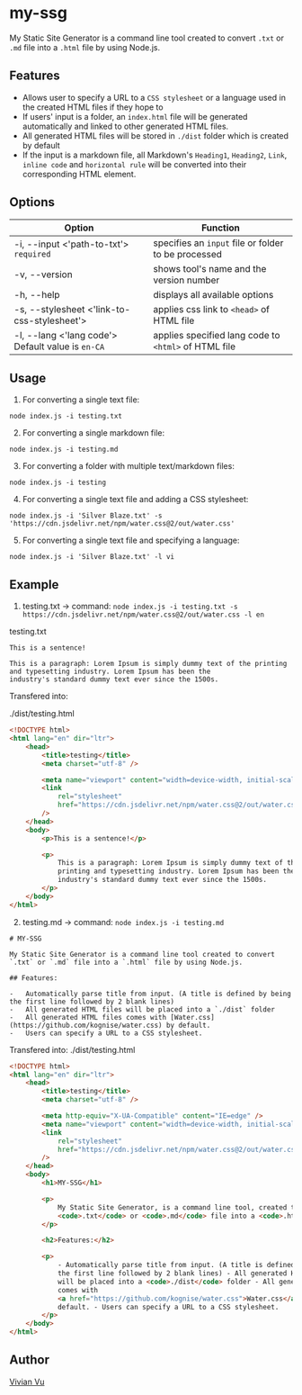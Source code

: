 # my-ssg

My Static Site Generator is a command line tool created to convert `.txt` or `.md` file into a `.html` file by using Node.js.

## Features

-   Allows user to specify a URL to a `CSS stylesheet` or a language used in the created HTML files if they hope to
-   If users' input is a folder, an `index.html` file will be generated automatically and linked to other generated HTML files.
-   All generated HTML files will be stored in `./dist` folder which is created by default
-   If the input is a markdown file, all Markdown's `Heading1`, `Heading2`, `Link`, `inline code` and `horizontal rule` will be converted into their corresponding HTML element.

## Options

| Option                                      | Function                                            |
| ------------------------------------------- | --------------------------------------------------- |
| -i, --input <'path-to-txt'> `required`      | specifies an `input` file or folder to be processed |
| -v, --version                               | shows tool's name and the version number            |
| -h, --help                                  | displays all available options                      |
| -s, --stylesheet <'link-to-css-stylesheet'> | applies css link to `<head>` of HTML file           |
| -l, --lang <'lang code'> Default value is `en-CA`| applies specified lang code to `<html>` of HTML file|

## Usage

1. For converting a single text file:

```
node index.js -i testing.txt
```

2. For converting a single markdown file:

```
node index.js -i testing.md
```

3. For converting a folder with multiple text/markdown files:

```
node index.js -i testing
```

4. For converting a single text file and adding a CSS stylesheet:

```
node index.js -i 'Silver Blaze.txt' -s 'https://cdn.jsdelivr.net/npm/water.css@2/out/water.css'

```

5. For converting a single text file and specifying a language:

```
node index.js -i 'Silver Blaze.txt' -l vi

```

## Example

1. testing.txt -> command: `node index.js -i testing.txt -s https://cdn.jsdelivr.net/npm/water.css@2/out/water.css -l en`

testing.txt
```
This is a sentence!

This is a paragraph: Lorem Ipsum is simply dummy text of the printing and typesetting industry. Lorem Ipsum has been the
industry's standard dummy text ever since the 1500s.
```

Transfered into:

./dist/testing.html

```html
<!DOCTYPE html>
<html lang="en" dir="ltr">
    <head>
        <title>testing</title>
        <meta charset="utf-8" />

        <meta name="viewport" content="width=device-width, initial-scale=1" />
        <link
            rel="stylesheet"
            href="https://cdn.jsdelivr.net/npm/water.css@2/out/water.css"
        />
    </head>
    <body>
        <p>This is a sentence!</p>

        <p>
            This is a paragraph: Lorem Ipsum is simply dummy text of the
            printing and typesetting industry. Lorem Ipsum has been the
            industry's standard dummy text ever since the 1500s.
        </p>
    </body>
</html>
```

2. testing.md -> command: `node index.js -i testing.md`

```
# MY-SSG

My Static Site Generator is a command line tool created to convert `.txt` or `.md` file into a `.html` file by using Node.js.

## Features:

-   Automatically parse title from input. (A title is defined by being the first line followed by 2 blank lines)
-   All generated HTML files will be placed into a `./dist` folder
-   All generated HTML files comes with [Water.css](https://github.com/kognise/water.css) by default.
-   Users can specify a URL to a CSS stylesheet.
```

Transfered into:
./dist/testing.html

```html
<!DOCTYPE html>
<html lang="en" dir="ltr">
    <head>
        <title>testing</title>
        <meta charset="utf-8" />

        <meta http-equiv="X-UA-Compatible" content="IE=edge" />
        <meta name="viewport" content="width=device-width, initial-scale=1.0" />
        <link
            rel="stylesheet"
            href="https://cdn.jsdelivr.net/npm/water.css@2/out/water.css"
        />
    </head>
    <body>
        <h1>MY-SSG</h1>

        <p>
            My Static Site Generator, is a command line tool, created to convert
            <code>.txt</code> or <code>.md</code> file into a <code>.html</code> file by using Node.js.
        </p>

        <h2>Features:</h2>

        <p>
            - Automatically parse title from input. (A title is defined by being
            the first line followed by 2 blank lines) - All generated HTML files
            will be placed into a <code>./dist</code> folder - All generated HTML files
            comes with
            <a href="https://github.com/kognise/water.css">Water.css</a> by
            default. - Users can specify a URL to a CSS stylesheet.
        </p>
    </body>
</html>
```

## Author

[Vivian Vu](https://dev.to/vivianvu)
